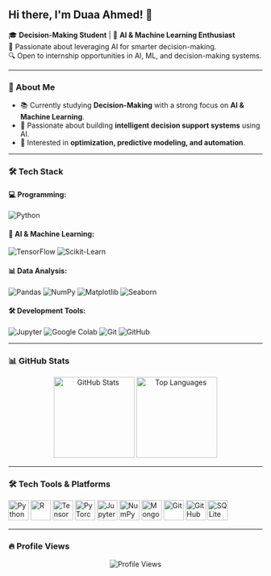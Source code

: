 <h2 align="left">Hi there, I'm Duaa Ahmed! 👋</h2>

<p align="left">
  🎓 <strong>Decision-Making Student</strong> | 🤖 <strong>AI & Machine Learning Enthusiast</strong><br>
  🚀 Passionate about leveraging AI for smarter decision-making.<br>
  🔍 Open to internship opportunities in AI, ML, and decision-making systems.
</p>

---

### 🔹 About Me
- 📚 Currently studying **Decision-Making** with a strong focus on **AI & Machine Learning**.
- 🔧 Passionate about building **intelligent decision support systems** using AI.
- 🌟 Interested in **optimization, predictive modeling, and automation**.

---

### 🛠 Tech Stack
#### 💻 Programming:
![Python](https://img.shields.io/badge/-Python-3776AB?style=flat-square&logo=python&logoColor=white)

#### 🤖 AI & Machine Learning:
![TensorFlow](https://img.shields.io/badge/-TensorFlow-FF6F00?style=flat-square&logo=tensorflow&logoColor=white)
![Scikit-Learn](https://img.shields.io/badge/-Scikit%20Learn-F7931E?style=flat-square&logo=scikitlearn&logoColor=white)

#### 📊 Data Analysis:
![Pandas](https://img.shields.io/badge/-Pandas-150458?style=flat-square&logo=pandas)
![NumPy](https://img.shields.io/badge/-NumPy-013243?style=flat-square&logo=numpy)
![Matplotlib](https://img.shields.io/badge/-Matplotlib-11557C?style=flat-square&logo=python)
![Seaborn](https://img.shields.io/badge/-Seaborn-007FFF?style=flat-square)

#### 🛠 Development Tools:
![Jupyter](https://img.shields.io/badge/-Jupyter-F37626?style=flat-square&logo=jupyter)
![Google Colab](https://img.shields.io/badge/-Google%20Colab-F9AB00?style=flat-square&logo=googlecolab)
![Git](https://img.shields.io/badge/-Git-F05032?style=flat-square&logo=git&logoColor=white)
![GitHub](https://img.shields.io/badge/-GitHub-181717?style=flat-square&logo=github)

---

### 📊 GitHub Stats
<div align="center">
  <img src="https://github-readme-stats.vercel.app/api?username=DuaaAhmedd&show_icons=true&theme=dracula&hide_border=false" height="160" alt="GitHub Stats" />
  <img src="https://github-readme-stats.vercel.app/api/top-langs?username=DuaaAhmedd&layout=compact&langs_count=5&theme=dracula&hide_border=false" height="160" alt="Top Languages" />
</div>

---

### 🛠 Tech Tools & Platforms
<div align="left">
  <img src="https://cdn.jsdelivr.net/gh/devicons/devicon/icons/python/python-original.svg" height="40" alt="Python" />
  <img src="https://cdn.jsdelivr.net/gh/devicons/devicon/icons/r/r-original.svg" height="40" alt="R" />
  <img src="https://cdn.jsdelivr.net/gh/devicons/devicon/icons/tensorflow/tensorflow-original.svg" height="40" alt="TensorFlow" />
  <img src="https://cdn.jsdelivr.net/gh/devicons/devicon/icons/pytorch/pytorch-original.svg" height="40" alt="PyTorch" />
  <img src="https://cdn.jsdelivr.net/gh/devicons/devicon/icons/jupyter/jupyter-original.svg" height="40" alt="Jupyter" />
  <img src="https://cdn.jsdelivr.net/gh/devicons/devicon/icons/numpy/numpy-original.svg" height="40" alt="NumPy" />
  <img src="https://cdn.jsdelivr.net/gh/devicons/devicon/icons/mongodb/mongodb-original.svg" height="40" alt="MongoDB" />
  <img src="https://cdn.jsdelivr.net/gh/devicons/devicon/icons/git/git-original.svg" height="40" alt="Git" />
  <img src="https://cdn.jsdelivr.net/gh/devicons/devicon/icons/github/github-original.svg" height="40" alt="GitHub" />
  <img src="https://cdn.jsdelivr.net/gh/devicons/devicon/icons/sqlite/sqlite-original.svg" height="40" alt="SQLite" />
</div>

---

### 🔥 Profile Views
<div align="center">
  <img src="https://profile-counter.glitch.me/DuaaAhmedd/count.svg?" alt="Profile Views" />
</div>
